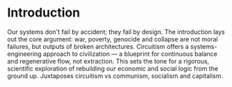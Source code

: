 # Introduction

Our systems don't fail by accident; they fail by design. The introduction lays out the core argument: war, poverty, genocide and collapse are not moral failures, but outputs of broken architectures. Circuitism offers a systems-engineering approach to civilization — a blueprint for continuous balance and regenerative flow, not extraction. This sets the tone for a rigorous, scientific exploration of rebuilding our economic and social logic from the ground up.  Juxtaposes circuitism vs communism, socialism and capitalism.
